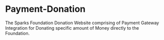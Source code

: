 # Payment-Donation
The Sparks Foundation Donation Website comprising of Payment Gateway Integration for Donating specific amount of Money directly to the Foundation.
